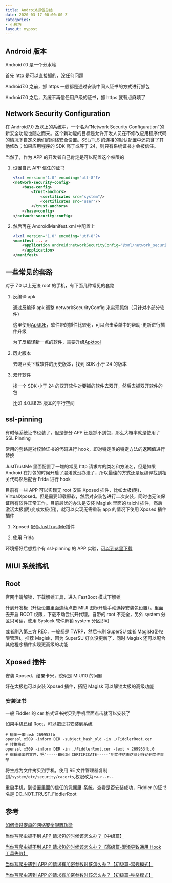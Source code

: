 ```yaml
---
title: Android抓包总结
date: 2020-03-17 00:00:00 Z
categories:
- 小技巧
layout: mypost
---
```


## Android 版本

Android7.0 是一个分水岭

首先 http 是可以直接抓的，没任何问题

Android7.0 之前，抓 https 一般都是通过安装中间人证书的方式进行抓包

Android7.0 之后，系统不再信任用户级的证书，抓 https 就有点麻烦了

## Network Security Configuration

在 Android7.0 及以上的系统中，一个名为“Network Security Configuration”的新安全功能也随之而来。这个新功能的目标是允许开发人员在不修改应用程序代码的情况下自定义他们的网络安全设置。SSL/TLS 的连接的默认配置中还包含了其他修改；如果应用程序的 SDK 高于或等于 24，则只有系统证书才会被信任。

当然了，作为 APP 的开发者自己肯定是可以配置这个权限的

1. 设置自己 APP 信任的证书

   ```xml
   <?xml version="1.0" encoding="utf-8"?>
   <network-security-config>
       <base-config>
           <trust-anchors>
               <certificates src="system"/>
               <certificates src="user"/>
           </trust-anchors>
       </base-config>
   </network-security-config>
   ```

2. 然后再在 AndroidManifest.xml 中配置上

   ```xml
   <?xml version="1.0" encoding="utf-8"?>
   <manifest ... >
       <application android:networkSecurityConfig="@xml/network_security_config" ...>
       </application>
   </manifest>
   ```

## 一些常见的套路

对于 7.0 以上无法 root 的手机，有下面几种常见的套路

1. 反编译 apk

   通过反编译 apk 调整 networkSecurityConfig 来实现抓包（只针对小部分软件）

   这里使用[ApkIDE](https://down.52pojie.cn/Tools/Android_Tools/)，软件带的插件比较老，可以点击菜单中的帮助-更新进行插件升级

   为了反编译新一点的软件，需要升级[Apktool](https://ibotpeaches.github.io/Apktool/)

2. 历史版本

   去豌豆荚下载软件的历史版本，找到 SDK 小于 24 的版本

3. 双开软件

   找一个 SDK 小于 24 的双开软件对要抓的软件去双开，然后去抓双开软件的包

   比如 4.0.8625 版本的平行空间

## ssl-pinning

有时候系统证书也装了，但是部分 APP 还是抓不到包，那么大概率就是使用了 SSL Pinning

常用的套路是对校验证书的代码进行 hook，即对特定类的特定方法的返回值进行替换

JustTrustMe 里面配置了一堆的常见 http 请求库的类名和方法名，但是如果 Android 在打包的时候开启了混淆就没办法了，所以最佳的方式还是反编译找到相关代码然后配合 Frida 进行 hook

目前有一些 APP 可以实现无 root 安装 Xposed 插件，比如太极(阴)，VirtualXposed。但是需要卸载原软，然后对安装包进行二次安装，同时也无法保证所有软件正常工作。目前最优的办法是安装 Magisk 里面的 taichi 插件，然后激活太极(阴)变成太极(阳)，就可以实现无需重装 app 的情况下使用 Xposed 插件插件

1. Xposed 配合[JustTrustMe](https://github.com/Fuzion24/JustTrustMe)插件

2. 使用 Frida

环境搭好后想找个有 ssl-pinning 的 APP 实验，[可以到这里下载](https://github.com/locoz666/spider-article/tree/master/当你写爬虫抓不到APP请求包的时候该怎么办？【高级篇-混淆导致通用Hook工具失效】/example)

## MIUI 系统搞机

## Root

官网申请解锁，下载解锁工具，进入 FastBoot 模式下解锁

升到开发板（升级设置里面连续点击 MIUI 图标开启手动选择安装包设置）。里面去开启 ROOT 权限，下载不动尝试开代理。自带的 root 不完全，另外 system 分区只可读，使用 Syslock 软件解锁 system 分区即可

或者刷入第三方 REC，一般都是 TWRP，然后卡刷 SuperSU 或者 Magisk(带权限管理)。推荐 Magisk，因为 SuperSU 好久没更新了，同时 Magisk 还可以配合其他程序插件实现更高级的功能

## Xposed 插件

安装 Xposed，结果卡米，貌似是 MIUI10 的问题

好在太极也可以安装 Xposed 插件，搭配 Magisk 可以解锁太极的高级功能

### 安装证书

一般 Fiddler 的 cer 格式证书拷贝到手机里面点击就可以安装了

如果手机已经 Root，可以把证书安装到系统

```
# 输出一串hash 269953fb
openssl x509 -inform DER -subject_hash_old -in ./FiddlerRoot.cer
# 转换格式
openssl x509 -inform DER -in ./FiddlerRoot.cer -text > 269953fb.0
# 编辑输出的文件，把"-----BEGIN CERTIFICATE-----"到文件结束这部分移动到文件首部
```

将生成为文件拷贝到手机，使用 RE 文件管理器复制到`/system/etc/security/cacerts`,权限改为`rw-r--r--`

重启手机，到设置里面的信任的凭据里-系统，查看是否安装成功，Fiddler 的证书名是 DO_NOT_TRUST_FiddlerRoot

## 参考

[如何绕过安卓的网络安全配置功能](https://www.freebuf.com/articles/terminal/165671.html)

[当你写爬虫抓不到 APP 请求包的时候该怎么办？【中级篇】](https://zhuanlan.zhihu.com/p/56397466)

[当你写爬虫抓不到 APP 请求包的时候该怎么办？【高级篇-混淆导致通用 Hook 工具失效】](https://zhuanlan.zhihu.com/p/63028507)

[当你写爬虫遇到 APP 的请求有加密参数时该怎么办？【初级篇-常规模式】](https://zhuanlan.zhihu.com/p/71750595)

[当你写爬虫遇到 APP 的请求有加密参数时该怎么办？【初级篇-秒杀模式】](https://zhuanlan.zhihu.com/p/71753678)
